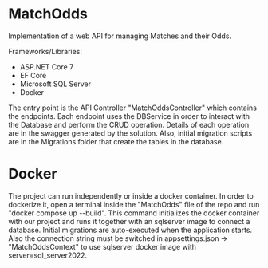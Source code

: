 # MatchOdds
Implementation of a web API for managing Matches and their Odds. 

Frameworks/Libraries: 
  - ASP.NET Core 7
  - EF Core
  - Microsoft SQL Server
  - Docker

The entry point is the API Controller "MatchOddsController" which contains the endpoints. Each endpoint uses the DBService in order to interact with the Database
and perform the CRUD operation. Details of each operation are in the swagger generated by the solution. Also, initial migration scripts are in the Migrations folder 
that create the tables in the database.

# Docker
The project can run independently or inside a docker container. In order to dockerize it, open a terminal inside the "MatchOdds" file of the repo and run "docker compose up --build". This command initializes
the docker container with our project and runs it together with an sqlserver image to connect a database. Initial migrations are auto-executed when the application starts.
Also the connection string must be switched in appsettings.json -> "MatchOddsContext" to use sqlserver docker image with server=sql_server2022.
